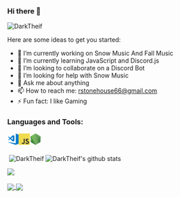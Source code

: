 ### Hi there 👋



<p align="left"> <img src="https://komarev.com/ghpvc/?username=DarkTheif" alt="DarkTheif" /> </p>

Here are some ideas to get you started:

- 🔭 I’m currently working on Snow Music And Fall Music
- 🌱 I’m currently learning JavaScript and Discord.js
- 👯 I’m looking to collaborate on a Discord Bot
- 🤔 I’m looking for help with Snow Music
- 💬 Ask me about anything
- 📫 How to reach me: rstonehouse66@gmail.com
- ⚡ Fun fact: I like Gaming



### Languages and Tools:

<img align="left" alt="Visual Studio Code" width="26px" src="https://raw.githubusercontent.com/github/explore/80688e429a7d4ef2fca1e82350fe8e3517d3494d/topics/visual-studio-code/visual-studio-code.png" />
<img align="left" alt="JavaScript" width="26px" src="https://raw.githubusercontent.com/github/explore/80688e429a7d4ef2fca1e82350fe8e3517d3494d/topics/javascript/javascript.png" />
<img align="left" alt="Node.js" width="26px" src="https://raw.githubusercontent.com/github/explore/80688e429a7d4ef2fca1e82350fe8e3517d3494d/topics/nodejs/nodejs.png" />

<br />
<br />

<p>&nbsp;<img align="center" src="https://github-readme-stats.vercel.app/api?username=DarkTheif&show_icons=true&theme=dracula&count_private=true" alt="DarkTheif" height="200"/>
<img align="center" src="https://github-readme-stats.vercel.app/api/top-langs/?username=DarkTheif&layout=compact" alt="DarkTheif's github stats" height="200"/>
<div><img src="https://github-profile-trophy.vercel.app/?username=DarkTheif&theme=dracula&count_private=true" width="1200"></div></p>







<a href="https://github.com/DarkTheif/Odd-Bot">
  <img align="center" src="https://github-readme-stats.vercel.app/api/pin/?username=DarkTheif&repo=github-readme-stats" />
</a>
<a href="https://github.com/DarkTheif/Odd-Bot">
  <img align="center" src="https://github-readme-stats.vercel.app/api/pin/?username=DarkTheif&repo=convoychat" />
</a>


<!--
**DarkTheif/DarkTheif** is a ✨ _special_ ✨ repository because its `README.md` (this file) appears on your GitHub profile.
-->
